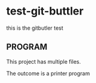 # test-git-buttler

this is the gitbutler test

## PROGRAM 

This project has multiple files. 

The outcome is a printer program

